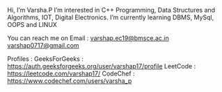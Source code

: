 Hi, I’m Varsha.P
I’m interested in C++ Programming, Data Structures and Algorithms, IOT, Digital Electronics.
I’m currently learning DBMS, MySql, OOPS and LINUX

You can reach me on 
Email : varshap.ec19@bmsce.ac.in
        varshap0717@gmail.com

Profiles :
GeeksForGeeks : https://auth.geeksforgeeks.org/user/varshap17/profile
LeetCode : https://leetcode.com/varshap17/
CodeChef : https://www.codechef.com/users/varsha_p
